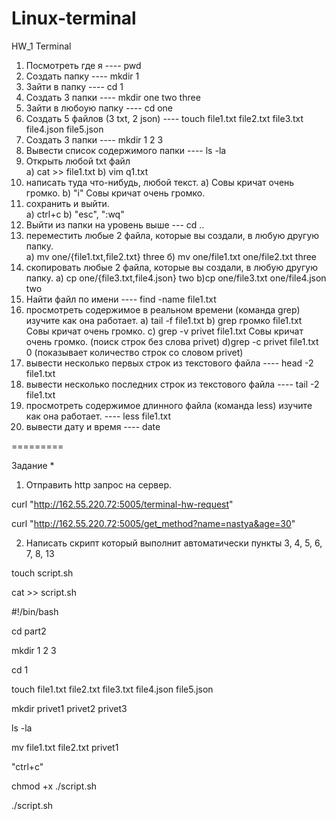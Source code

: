 # Linux-terminal
HW_1 Terminal

1) Посмотреть где я ---- pwd
2) Создать папку ---- mkdir 1
3) Зайти в папку ---- cd 1
4) Создать 3 папки ----  mkdir one two three
5) Зайти в любоую папку ----  cd one
6) Создать 5 файлов (3 txt, 2 json) ---- touch file1.txt file2.txt file3.txt file4.json file5.json
7) Создать 3 папки ---- mkdir 1 2 3
8) Вывести список содержимого папки ---- ls -la
9) Открыть любой txt файл  
a) cat >> file1.txt
b) vim q1.txt
10) написать туда что-нибудь, любой текст. 
a) Совы кричат очень громко.
b) "i" Совы кричат очень громко.
11) сохранить и выйти.  
a) ctrl+c
b) "esc", ":wq"
12) Выйти из папки на уровень выше --- cd ..
13) переместить любые 2 файла, которые вы создали, в любую другую папку.  
а) mv one/{file1.txt,file2.txt} three
б) mv one/file1.txt one/file2.txt three
14) скопировать любые 2 файла, которые вы создали, в любую другую папку.
a) cp one/{file3.txt,file4.json} two
b)cp one/file3.txt one/file4.json two
15) Найти файл по имени ---- find -name file1.txt
16) просмотреть содержимое в реальном времени (команда grep) изучите как она работает. 
a) tail -f file1.txt
b) grep громко file1.txt
Совы кричат очень громко.
c) grep -v privet file1.txt
Совы кричат очень громко. (поиск строк без слова privet)
d)grep -c privet file1.txt
0 (показывает количество строк со словом privet)
17) вывести несколько первых строк из текстового файла ---- head -2 file1.txt
18) вывести несколько последних строк из текстового файла ---- tail -2 file1.txt
19) просмотреть содержимое длинного файла (команда less) изучите как она работает. ---- less file1.txt 
20) вывести дату и время ---- date


=========

Задание *
1) Отправить http запрос на сервер.

curl "http://162.55.220.72:5005/terminal-hw-request"

curl "http://162.55.220.72:5005/get_method?name=nastya&age=30"

2) Написать скрипт который выполнит автоматически пункты 3, 4, 5, 6, 7, 8, 13

touch script.sh

cat >> script.sh

#!/bin/bash

cd part2

mkdir 1 2 3

cd 1

touch file1.txt file2.txt file3.txt file4.json file5.json

mkdir privet1 privet2 privet3

ls -la

mv file1.txt file2.txt privet1

"ctrl+c"

chmod +x ./script.sh

./script.sh
